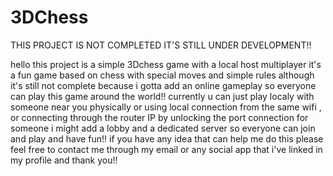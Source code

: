 # 3DChess

THIS PROJECT IS NOT COMPLETED IT'S STILL UNDER DEVELOPMENT!!

hello this project is a simple 3Dchess game with a local host multiplayer it's a fun game based on chess with special moves and simple rules
although it's still not complete because i gotta add an online gameplay so everyone can play this game around the world!!
currently u can just play localy with someone near you physically or using local connection from the same wifi , or connecting through the router IP by unlocking the port connection for someone
i might add a lobby and a dedicated server so everyone can join and play and have fun!!
if you have any idea that can help me do this please feel free to contact me through my email or any social app that i've linked in my profile
and thank you!!
